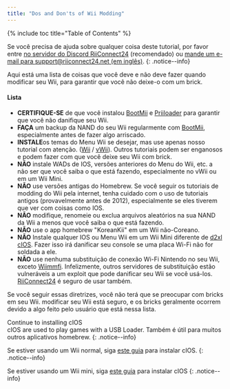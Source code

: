 ```yaml
---
title: "Dos and Don'ts of Wii Modding"
---
```


{% include toc title="Table of Contents" %}

Se você precisa de ajuda sobre qualquer coisa deste tutorial, por favor entre [no servidor do Discord RiiConnect24](https://discord.gg/rc24) (recomendado) ou [mande um e-mail para support@riiconnect24.net (em inglês)](mailto:support@riiconnect24.net).
{: .notice--info}

Aqui está uma lista de coisas que você deve e não deve fazer quando modificar seu Wii, para garantir que você não deixe-o com um brick.

#### Lista

- **CERTIFIQUE-SE** de que você instalou [BootMii](bootmii) e [Priiloader](priiloader) para garantir que você não danifique seu Wii.
- **FAÇA** um backup da NAND do seu Wii regularmente com [BootMii](bootmii), especialmente antes de fazer algo arriscado.
- **INSTALE**os temas do Menu Wii se desejar, mas use apenas nosso tutorial com atenção. ([Wii](themes) / [vWii](themes-vwii)). Outros tutoriais podem ser enganosos e podem fazer com que você deixe seu Wii com brick.
- **NÃO** instale WADs de IOS, versões anteriores do Menu do Wii, etc. a não ser que você saiba o que está fazendo, especialmente no vWii ou em um Wii Mini.
- **NÃO** use versões antigas do Homebrew. Se você seguir os tutoriais de modding do Wii pela internet, tenha cuidado com o uso de tutoriais antigos (provavelmente antes de 2012), especialmente se eles tiverem que ver com coisas como IOS.
- **NÃO** modifique, renomeie ou exclua arquivos aleatórios na sua NAND da Wii a menos que você saiba o que está fazendo.
- **NÃO** use o app homebrew "KoreanKii" em um Wii não-Coreano.
- **NÃO** Instale qualquer IOS ou Menu Wii em um Wii Mini diferente de [d2xl cIOS](cios-mini). Fazer isso irá danificar seu console se uma placa Wi-Fi não for soldada a ele.
- **NÃO** use nenhuma substituição de conexão Wi-Fi Nintendo no seu Wii, exceto [Wiimmfi](wiimmfi). Infelizmente, outros servidores de substituição estão vulneráveis a um exploit que pode danificar seu Wii se você usá-los. [RiiConnect24](riiconnect24) é seguro de usar também.

Se você seguir essas diretrizes, você não terá que se preocupar com bricks em seu Wii. modificar seu Wii está seguro, e os bricks geralmente ocorrem devido a algo feito pelo usuário que está nessa lista.

Continue to installing cIOS<br> cIOS are used to play games with a USB Loader. Também é útil para muitos outros aplicativos homebrew.
{: .notice--info}

Se estiver usando um Wii normal, siga [este guia](cios) para instalar cIOS.
{: .notice--info}

Se estiver usando um Wii mini, siga [este guia](cios-mini) para instalar cIOS
{: .notice--info}
